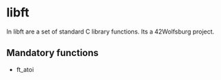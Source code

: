 # libft
In libft are a set of standard C library functions. Its a 42Wolfsburg project.

## Mandatory functions
- ft_atoi
